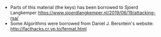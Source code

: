 * Parts of this material (the keys) has been borrowed to Sjoerd Langkemper
https://www.sjoerdlangkemper.nl/2019/06/19/attacking-rsa/
* Some Algorithms were borrowed from Daniel J. Bersntein's website:
http://facthacks.cr.yp.to/fermat.html
